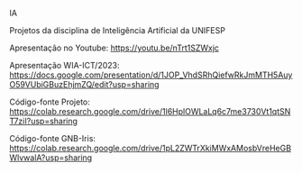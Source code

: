 IA

Projetos da disciplina de Inteligência Artificial da UNIFESP

Apresentação no Youtube: https://youtu.be/nTrt1SZWxjc

Apresentação WIA-ICT/2023: https://docs.google.com/presentation/d/1JOP_VhdSRhQiefwRkJmMTH5AuyO59VUbiGBuzEhjmZQ/edit?usp=sharing

Código-fonte Projeto: https://colab.research.google.com/drive/1l6HplOWLaLq6c7me3730Vt1qtSNT7ziI?usp=sharing

Código-fonte GNB-Iris: https://colab.research.google.com/drive/1pL2ZWTrXkiMWxAMosbVreHeGBWlvwalA?usp=sharing
